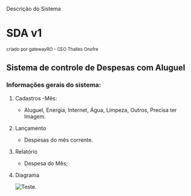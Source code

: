 Descrição do Sistema

# SDA v1
<sup>criado por gatewayRO - CEO Thalles Onofre</sup>

## Sistema de controle de Despesas com Aluguel

### Informações gerais do sistema:

1. Cadastros
   -Mês:
     - Aluguel, Energia, Internet, Água, Limpeza, Outros, Precisa ter Imagem.
2. Lançamento
   - Despesas do mês corrente.
3. Relatório
   - Despesa do Mês;
4. Diagrama
   
    ![Teste.](https://i.postimg.cc/6qhcSgXZ/Diagrama-SDA.png)
